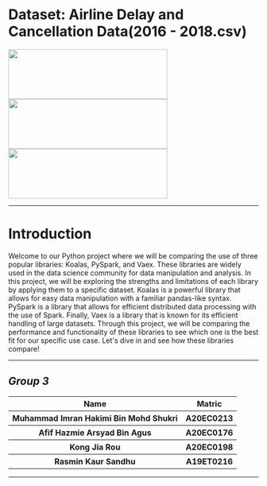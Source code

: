 # **Dataset: Airline Delay and Cancellation Data(2016 - 2018.csv)**
<img src="https://github.com/drshahizan/Python-big-data/blob/main/Project/BigMac/vaex.png"  width="320" height="100"><img src="https://github.com/drshahizan/Python-big-data/blob/main/Project/BigMac/koalas.png" width="320" height="100"><img src="https://github.com/drshahizan/Python-big-data/blob/main/Project/BigMac/Pyspark.png" width="320" height="100">

---
# **Introduction**
Welcome to our Python project where we will be comparing the use of three popular libraries: Koalas, PySpark, and Vaex. These libraries are widely used in the data science community for data manipulation and analysis. In this project, we will be exploring the strengths and limitations of each library by applying them to a specific dataset. Koalas is a powerful library that allows for easy data manipulation with a familiar pandas-like syntax. PySpark is a library that allows for efficient distributed data processing with the use of Spark. Finally, Vaex is a library that is known for its efficient handling of large datasets. Through this project, we will be comparing the performance and functionality of these libraries to see which one is the best fit for our specific use case. Let's dive in and see how these libraries compare!

---
## _Group 3_
<table>
  <tr>
    <th>Name</th>
    <th>Matric</th>
  </tr>
  <tr>
    <th>Muhammad Imran Hakimi Bin Mohd Shukri </th>
    <th>A20EC0213</th>
  </tr>
  <tr>
    <th>Afif Hazmie Arsyad Bin Agus</th>
    <th>A20EC0176</th>
  </tr>
    <tr>
    <th>Kong Jia Rou</th>
    <th>A20EC0198</th>
  </tr>
    <tr>
    <th>Rasmin Kaur Sandhu</th>
    <th>A19ET0216</th>
  </tr>
</table>

---


